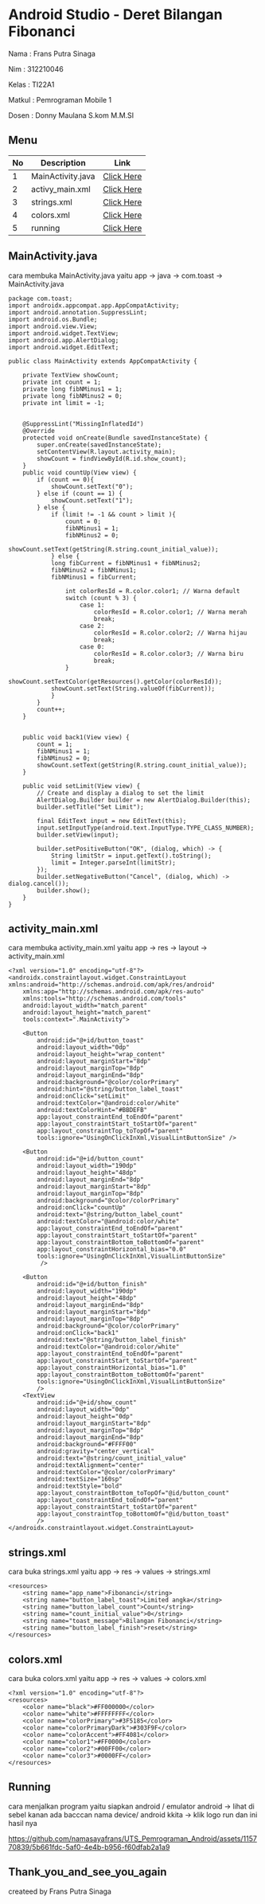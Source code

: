 # Android Studio - Deret Bilangan Fibonanci 

Nama   : Frans Putra Sinaga

Nim    : 312210046

Kelas  : TI22A1 

Matkul : Pemrograman Mobile 1

Dosen  : Donny Maulana S.kom M.M.SI

## Menu <br>
| No | Description | Link |
|-----|------|-----|
|1|MainActivity.java|[Click Here](#mainactivityjava)|
|2|activy_main.xml|[Click Here](#activity_mainxml)|
|3|strings.xml|[Click Here](#stringsxml)|
|4|colors.xml|[Click Here](#colorsxml)|
|5|running|[Click Here](#running)|

## MainActivity.java 
cara membuka MainActivity.java  yaitu app -> java -> com.toast -> MainActivity.java
```
package com.toast;
import androidx.appcompat.app.AppCompatActivity;
import android.annotation.SuppressLint;
import android.os.Bundle;
import android.view.View;
import android.widget.TextView;
import android.app.AlertDialog;
import android.widget.EditText;

public class MainActivity extends AppCompatActivity {

    private TextView showCount;
    private int count = 1;
    private long fibNMinus1 = 1;
    private long fibNMinus2 = 0;
    private int limit = -1;


    @SuppressLint("MissingInflatedId")
    @Override
    protected void onCreate(Bundle savedInstanceState) {
        super.onCreate(savedInstanceState);
        setContentView(R.layout.activity_main);
        showCount = findViewById(R.id.show_count);
    }
    public void countUp(View view) {
        if (count == 0){
            showCount.setText("0");
        } else if (count == 1) {
            showCount.setText("1");
        } else {
            if (limit != -1 && count > limit ){
                count = 0;
                fibNMinus1 = 1;
                fibNMinus2 = 0;
                showCount.setText(getString(R.string.count_initial_value));
            } else {
            long fibCurrent = fibNMinus1 + fibNMinus2;
            fibNMinus2 = fibNMinus1;
            fibNMinus1 = fibCurrent;

                int colorResId = R.color.color1; // Warna default
                switch (count % 3) {
                    case 1:
                        colorResId = R.color.color1; // Warna merah
                        break;
                    case 2:
                        colorResId = R.color.color2; // Warna hijau
                        break;
                    case 0:
                        colorResId = R.color.color3; // Warna biru
                        break;
                }
                showCount.setTextColor(getResources().getColor(colorResId));
            showCount.setText(String.valueOf(fibCurrent));
            }
        }
        count++;
    }


    public void back1(View view) {
        count = 1;
        fibNMinus1 = 1;
        fibNMinus2 = 0;
        showCount.setText(getString(R.string.count_initial_value));
    }

    public void setLimit(View view) {
        // Create and display a dialog to set the limit
        AlertDialog.Builder builder = new AlertDialog.Builder(this);
        builder.setTitle("Set Limit");

        final EditText input = new EditText(this);
        input.setInputType(android.text.InputType.TYPE_CLASS_NUMBER);
        builder.setView(input);

        builder.setPositiveButton("OK", (dialog, which) -> {
            String limitStr = input.getText().toString();
            limit = Integer.parseInt(limitStr);
        });
        builder.setNegativeButton("Cancel", (dialog, which) -> dialog.cancel());
        builder.show();
    }
}
```

## activity_main.xml
cara membuka activity_main.xml yaitu app -> res -> layout -> activity_main.xml
```
<?xml version="1.0" encoding="utf-8"?>
<androidx.constraintlayout.widget.ConstraintLayout xmlns:android="http://schemas.android.com/apk/res/android"
    xmlns:app="http://schemas.android.com/apk/res-auto"
    xmlns:tools="http://schemas.android.com/tools"
    android:layout_width="match_parent"
    android:layout_height="match_parent"
    tools:context=".MainActivity">

    <Button
        android:id="@+id/button_toast"
        android:layout_width="0dp"
        android:layout_height="wrap_content"
        android:layout_marginStart="8dp"
        android:layout_marginTop="8dp"
        android:layout_marginEnd="8dp"
        android:background="@color/colorPrimary"
        android:hint="@string/button_label_toast"
        android:onClick="setLimit"
        android:textColor="@android:color/white"
        android:textColorHint="#BBDEFB"
        app:layout_constraintEnd_toEndOf="parent"
        app:layout_constraintStart_toStartOf="parent"
        app:layout_constraintTop_toTopOf="parent"
        tools:ignore="UsingOnClickInXml,VisualLintButtonSize" />

    <Button
        android:id="@+id/button_count"
        android:layout_width="190dp"
        android:layout_height="48dp"
        android:layout_marginEnd="8dp"
        android:layout_marginStart="8dp"
        android:layout_marginTop="8dp"
        android:background="@color/colorPrimary"
        android:onClick="countUp"
        android:text="@string/button_label_count"
        android:textColor="@android:color/white"
        app:layout_constraintEnd_toEndOf="parent"
        app:layout_constraintStart_toStartOf="parent"
        app:layout_constraintBottom_toBottomOf="parent"
        app:layout_constraintHorizontal_bias="0.0"
        tools:ignore="UsingOnClickInXml,VisualLintButtonSize"
         />

    <Button
        android:id="@+id/button_finish"
        android:layout_width="190dp"
        android:layout_height="48dp"
        android:layout_marginEnd="8dp"
        android:layout_marginStart="8dp"
        android:layout_marginTop="8dp"
        android:background="@color/colorPrimary"
        android:onClick="back1"
        android:text="@string/button_label_finish"
        android:textColor="@android:color/white"
        app:layout_constraintEnd_toEndOf="parent"
        app:layout_constraintStart_toStartOf="parent"
        app:layout_constraintHorizontal_bias="1.0"
        app:layout_constraintBottom_toBottomOf="parent"
        tools:ignore="UsingOnClickInXml,VisualLintButtonSize"
        />
    <TextView
        android:id="@+id/show_count"
        android:layout_width="0dp"
        android:layout_height="0dp"
        android:layout_marginStart="8dp"
        android:layout_marginTop="8dp"
        android:layout_marginEnd="8dp"
        android:background="#FFFF00"
        android:gravity="center_vertical"
        android:text="@string/count_initial_value"
        android:textAlignment="center"
        android:textColor="@color/colorPrimary"
        android:textSize="160sp"
        android:textStyle="bold"
        app:layout_constraintBottom_toTopOf="@id/button_count"
        app:layout_constraintEnd_toEndOf="parent"
        app:layout_constraintStart_toStartOf="parent"
        app:layout_constraintTop_toBottomOf="@id/button_toast"
        />
</androidx.constraintlayout.widget.ConstraintLayout>
```

## strings.xml
cara buka strings.xml yaitu app -> res -> values -> strings.xml
```
<resources>
    <string name="app_name">Fibonanci</string>
    <string name="button_label_toast">Limited angka</string>
    <string name="button_label_count">Count</string>
    <string name="count_initial_value">0</string>
    <string name="toast_message">Bilangan Fibonanci</string>
    <string name="button_label_finish">reset</string>
</resources>
```

## colors.xml
cara buka colors.xml yaitu app -> res -> values -> colors.xml
```
<?xml version="1.0" encoding="utf-8"?>
<resources>
    <color name="black">#FF000000</color>
    <color name="white">#FFFFFFFF</color>
    <color name="colorPrimary">#3F5185</color>
    <color name="colorPrimaryDark">#303F9F</color>
    <color name="colorAccent">#FF4081</color>
    <color name="color1">#FF0000</color>
    <color name="color2">#00FF00</color>
    <color name="color3">#0000FF</color>   
</resources>
```

## Running 
cara menjalkan program yaitu siapkan android / emulator android -> lihat di sebel  kanan ada bacccan nama device/ android kkita -> klik logo run 
dan ini hasil nya 

https://github.com/namasayafrans/UTS_Pemrograman_Android/assets/115770839/5b661fdc-5af0-4e4b-b956-f60dfab2a1a9

## Thank_you_and_see_you_again 
createed by Frans Putra Sinaga

